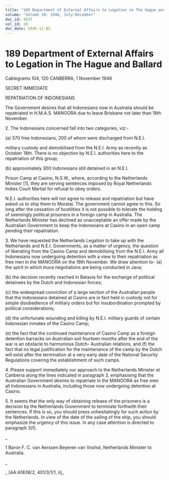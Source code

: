 ```yaml
---
title: "189 Department of External Affairs to Legation in The Hague and Ballard"
volume: "Volume 10: 1946, July-December"
doc_id: 4037
vol_id: 10
doc_date: 1946-11-01
---
```


# 189 Department of External Affairs to Legation in The Hague and Ballard

Cablegrams 104, 120 CANBERRA, 1 November 1946

SECRET IMMEDIATE

REPATRIATION OF INDONESIANS

The Government desires that all Indonesians now in Australia should be repatriated in H.M.A.S. MANOORA due to leave Brisbane not later than 18th November.

2\. The Indonesians concerned fall into two categories, viz:-

(a) 570 free Indonesians, 200 of whom were discharged from N.E.I.

military custody and demobilised from the N.E.I. Army as recently as October 18th. There is no objection by N.E.I. authorities here to the repatriation of this group;

(b) approximately 300 Indonesians still detained in an N.E.I.

Prison Camp at Casino, N.S.W., where, according to the Netherlands Minister [1], they are serving sentences imposed by Royal Netherlands Indies Court Martial for refusal to obey orders.

N.E.I. authorities here will not agree to release and repatriation but have asked us to ship them to Moratai. The government cannot agree to this. So long after the cessation of hostilities it is not possible to tolerate the holding of seemingly political prisoners in a foreign camp in Australia. The Netherlands Minister has declined as unacceptable an offer made by the Australian Government to keep the Indonesians at Casino in an open camp pending their repatriation.

3\. We have requested the Netherlands Legation to take up with the Netherlands and N.E.I. Governments, as a matter of urgency, the question of liberating from the Casino Camp and demobilising from the N.E.I. Army all Indonesians now undergoing detention with a view to their repatriation as free men in the MANOORA on the 18th November. We draw attention to- (a) the spirit in which truce negotiations are being conducted in Java;

(b) the decision recently reached in Batavia for the exchange of political detainees by the Dutch and Indonesian forces;

(c) the widespread conviction of a large section of the Australian people that the Indonesians detained at Casino are in fact held in custody not for simple disobedience of military orders but for insubordination prompted by political considerations;

(d) the unfortunate wounding and killing by N.E.I. military guards of certain Indonesian inmates of the Casino Camp;

(e) the fact that the continued maintenance of Casino Camp as a foreign detention barracks on Australian soil fourteen months after the end of the war is an obstacle to harmonious Dutch- Australian relations, and (f) the fact that no legal justification for the maintenance of the camp by the Dutch will exist after the termination at a very early date of the National Security Regulations covering the establishment of such camps.

4\. Please support immediately our approach to the Netherlands Minister at Canberra along the lines indicated in paragraph 3, emphasising that the Australian Government desires to repatriate in the MANOORA as free men all Indonesians in Australia, including those now undergoing detention at Casino.

5\. It seems that the only way of obtaining release of the prisoners is a decision by the Netherlands Government to terminate forthwith their sentences. If this is so, you should press unhesitatingly for such action by the Netherlands. In view of the date of the sailing of the ship, you should emphasize the urgency of this issue. In any case attention is directed to paragraph 3(f).

_

1 Baron F. C. van Aerssen Beyeren van Voshol, Netherlands Minister to Australia.

_

_ [AA:A1838/2, 401/3/1/1, ii]_
